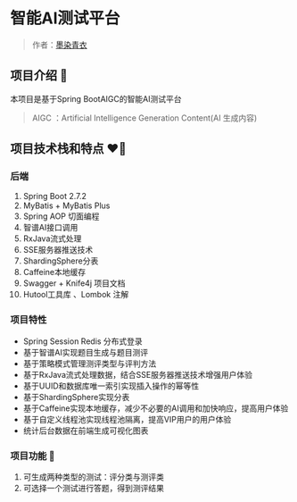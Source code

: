 # 智能AI测试平台

> 作者：[墨染青衣](https://github.com/asdrfdc)

## 项目介绍 📢
本项目是基于Spring BootAIGC的智能AI测试平台

> AIGC ：Artificial Intelligence Generation Content(AI 生成内容)


## 项目技术栈和特点 ❤️‍🔥
### 后端
1. Spring Boot 2.7.2
2. MyBatis + MyBatis Plus 
5. Spring AOP 切面编程
6. 智谱AI接口调用
7. RxJava流式处理
8. SSE服务器推送技术
9. ShardingSphere分表
10. Caffeine本地缓存
11. Swagger + Knife4j 项目文档
12. Hutool工具库 、Lombok 注解

### 项目特性
- Spring Session Redis 分布式登录
- 基于智谱AI实现题目生成与题目测评
- 基于策略模式管理测评类型与评判方法
- 基于RxJava流式处理数据，结合SSE服务器推送技术增强用户体验
- 基于UUID和数据库唯一索引实现插入操作的幂等性
- 基于ShardingSphere实现分表
- 基于Caffeine实现本地缓存，减少不必要的AI调用和加快响应，提高用户体验
- 基于自定义线程池实现线程池隔离，提高VIP用户的用户体验
- 统计后台数据在前端生成可视化图表

### 项目功能 🎊
1. 可生成两种类型的测试：评分类与测评类
2. 可选择一个测试进行答题，得到测评结果










